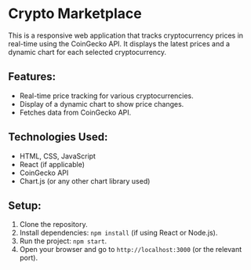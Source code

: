 # Crypto Marketplace

This is a responsive web application that tracks cryptocurrency prices in real-time using the CoinGecko API. It displays the latest prices and a dynamic chart for each selected cryptocurrency.

## Features:
- Real-time price tracking for various cryptocurrencies.
- Display of a dynamic chart to show price changes.
- Fetches data from CoinGecko API.

## Technologies Used:
- HTML, CSS, JavaScript
- React (if applicable)
- CoinGecko API
- Chart.js (or any other chart library used)

## Setup:
1. Clone the repository.
2. Install dependencies: `npm install` (if using React or Node.js).
3. Run the project: `npm start`.
4. Open your browser and go to `http://localhost:3000` (or the relevant port).

 

